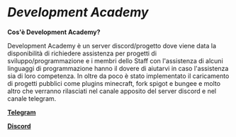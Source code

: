 # ***Development Academy***

**Cos'è Development Academy?**

Development Academy è un server discord/progetto dove viene data la disponibilità di richiedere assistenza per progetti di sviluppo/programmazione e i membri dello Staff con l'assistenza di alcuni linguaggi di programmazione hanno il dovere di aiutarvi in caso l'assistenza sia di loro competenza.
In oltre da poco è stato implementato il caricamento di progetti pubblici come plugins minecraft, fork spigot e bungee  e molto altro che verranno rilasciati nel canale apposito del server discord e nel canale telegram.

[**Telegram**](https://t.me/DevelopmentAccademy)

[**Discord**](https://discord.gg/c92ySfQwCM)
